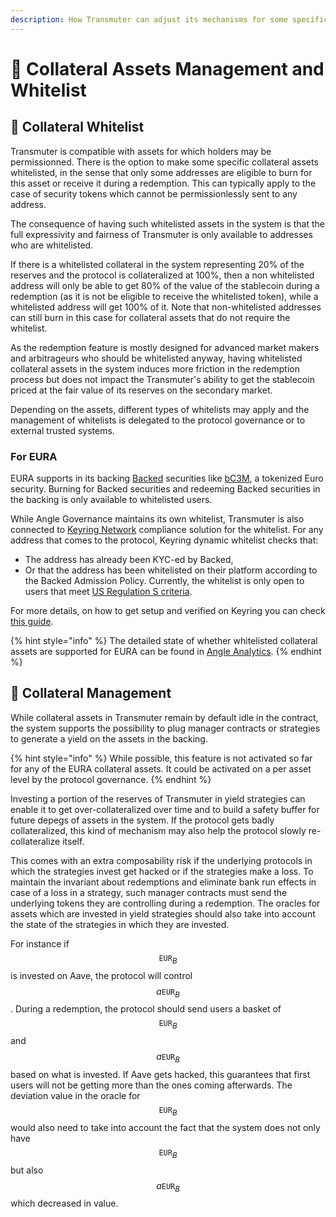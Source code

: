 ```yaml
---
description: How Transmuter can adjust its mechanisms for some specific collateral assets
---
```


# 📄 Collateral Assets Management and Whitelist

## 🤝 Collateral Whitelist

Transmuter is compatible with assets for which holders may be permissionned. There is the option to make some specific collateral assets whitelisted, in the sense that only some addresses are eligible to burn for this asset or receive it during a redemption. This can typically apply to the case of security tokens which cannot be permissionlessly sent to any address.

The consequence of having such whitelisted assets in the system is that the full expressivity and fairness of Transmuter is only available to addresses who are whitelisted.

If there is a whitelisted collateral in the system representing 20% of the reserves and the protocol is collateralized at 100%, then a non whitelisted address will only be able to get 80% of the value of the stablecoin during a redemption (as it is not be eligible to receive the whitelisted token), while a whitelisted address will get 100% of it. Note that non-whitelisted addresses can still burn in this case for collateral assets that do not require the whitelist.

As the redemption feature is mostly designed for advanced market makers and arbitrageurs who should be whitelisted anyway, having whitelisted collateral assets in the system induces more friction in the redemption process but does not impact the Transmuter's ability to get the stablecoin priced at the fair value of its reserves on the secondary market.

Depending on the assets, different types of whitelists may apply and the management of whitelists is delegated to the protocol governance or to external trusted systems.

### For EURA

EURA supports in its backing [Backed](https://backed.fi) securities like [bC3M](https://etherscan.io/address/0x2F123cF3F37CE3328CC9B5b8415f9EC5109b45e7), a tokenized Euro security. Burning for Backed securities and redeeming Backed securities in the backing is only available to whitelisted users.

While Angle Governance maintains its own whitelist, Transmuter is also connected to [Keyring Network](https://www.keyring.network) compliance solution for the whitelist. For any address that comes to the protocol, Keyring dynamic whitelist checks that:

- The address has already been KYC-ed by Backed,
- Or that the address has been whitelisted on their platform according to the Backed Admission Policy. Currently, the whitelist is only open to users that meet [US Regulation S criteria](https://www.ecfr.gov/current/title-17/chapter-II/part-230#subject-group-ECFR69201f82e35ad1c).

For more details, on how to get setup and verified on Keyring you can check [this guide](https://keyring.notion.site/Keyring-Network-User-Guide-e297b3133d50482896a8f8b83839aacd).

{% hint style="info" %}
The detailed state of whether whitelisted collateral assets are supported for EURA can be found in [Angle Analytics](https://analytics.angle.money).
{% endhint %}

## 🌾 Collateral Management

While collateral assets in Transmuter remain by default idle in the contract, the system supports the possibility to plug manager contracts or strategies to generate a yield on the assets in the backing.

{% hint style="info" %}
While possible, this feature is not activated so far for any of the EURA collateral assets. It could be activated on a per asset level by the protocol governance.
{% endhint %}

Investing a portion of the reserves of Transmuter in yield strategies can enable it to get over-collateralized over time and to build a safety buffer for future depegs of assets in the system. If the protocol gets badly collateralized, this kind of mechanism may also help the protocol slowly re-collateralize itself.

This comes with an extra composability risk if the underlying protocols in which the strategies invest get hacked or if the strategies make a loss. To maintain the invariant about redemptions and eliminate bank run effects in case of a loss in a strategy, such manager contracts must send the underlying tokens they are controlling during a redemption. The oracles for assets which are invested in yield strategies should also take into account the state of the strategies in which they are invested.

For instance if $$\texttt{EUR}_B$$ is invested on Aave, the protocol will control $$a\texttt{EUR}_B$$. During a redemption, the protocol should send users a basket of $$\texttt{EUR}_B$$ and $$a\texttt{EUR}_B$$ based on what is invested. If Aave gets hacked, this guarantees that first users will not be getting more than the ones coming afterwards. The deviation value in the oracle for $$\texttt{EUR}_B$$ would also need to take into account the fact that the system does not only have $$\texttt{EUR}_B$$ but also $$a\texttt{EUR}_B$$ which decreased in value.
